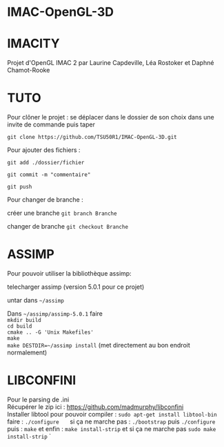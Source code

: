 # IMAC-OpenGL-3D

IMACITY
===
Projet d'OpenGL IMAC 2 par Laurine Capdeville, Léa Rostoker et Daphné Chamot-Rooke

TUTO
=====

Pour clôner le projet : se déplacer dans le dossier de son choix dans une invite de commande puis taper 

````git clone https://github.com/TSU50R1/IMAC-OpenGL-3D.git```` 


Pour ajouter des fichiers :

````git add ./dossier/fichier````

````git commit -m "commentaire" ````

````git push````

Pour changer de branche :

créer une branche ````git branch Branche````

changer de branche ````git checkout Branche````

ASSIMP
=========
Pour pouvoir utiliser la bibliothèque assimp:  

telecharger assimp (version 5.0.1 pour ce projet)  

untar dans `~/assimp`  

Dans `~/assimp/assimp-5.0.1` faire  
`mkdir build`  
`cd build`  
`cmake .. -G 'Unix Makefiles'`  
`make`  
`make DESTDIR=~/assimp install` (met directement au bon endroit normalement)  


LIBCONFINI
===========
Pour le parsing de .ini  
Récupérer le zip ici : https://github.com/madmurphy/libconfini  
Installer libtool pour pouvoir compiler : `sudo apt-get install libtool-bin`  
faire : `./configure   `
si ça ne marche pas : `./bootstrap` puis `./configure `
puis : `make`
et enfin : `make install-strip` et si ça ne marche pas  `sudo make install-strip`
`  



